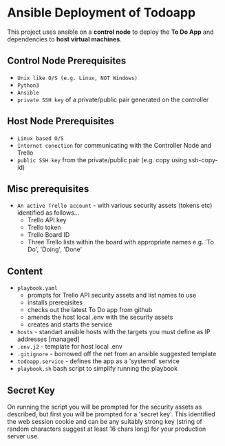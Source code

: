 # Ansible Deployment of Todoapp

This project uses ansible on a **control node** to deploy the **To Do App** and dependencies to **host virtual machines**.

## Control Node Prerequisites
- `Unix like O/S (e.g. Linux, NOT Windows)`  
- `Python3` 
- `Ansible` 
- `private SSH key` of a private/public pair generated on the controller
## Host Node Prerequisites
- `Linux based O/S`  
- `Internet conection` for communicating with the Controller Node and Trello  
- `public SSH key` from the private/public pair (e.g. copy using ssh-copy-id)
## Misc prerequisites
- `An active Trello account` - with various security assets (tokens etc) identified as follows...
    - Trello API key
    - Trello token
    - Trello Board ID
    - Three Trello lists within the board with appropriate names e.g. 'To Do', 'Doing', 'Done'  

## Content

- `playbook.yaml` 
    - prompts for Trello API security assets and list names to use
    - installs prereqisites
    - checks out the latest To Do app from github
    - amends the host local .env with the security assets
    - creates and starts the service  
 - `hosts` - standart ansible hosts with the targets you must define as IP addresses [managed]
 - `.env.j2` - template for host local .env
 - `.gitignore` - borrowed off the net from an ansible suggested template
 - `todoapp.service` - defines the app as a 'systemd' service
 - `playbook.sh` bash script to simplify running the playbook  

## Secret Key
On running the script you will be prompted for the security assets as described, but first you will be prompted for a 'secret key'.  This identified the web session cookie and can be any suitably strong key (string of random characters suggest at least 16 chars long) for your production server use.

